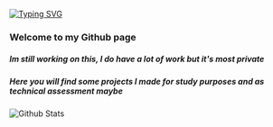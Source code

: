 [![Typing SVG](https://readme-typing-svg.herokuapp.com?font=Fira+Code&weight=500&pause=1000&color=F7ED4E&random=false&width=435&lines=Hey%2C+I'm+Neliton+Mateus+%F0%9F%98%8E+%F0%9F%91%8D)](https://git.io/typing-svg)

<h3>Welcome to my Github page</h3>
<h5>Im still working on this, I do have a lot of work but it's most private</h5>
<h5>Here you will find some projects I made for study purposes and as technical assessment maybe</h5>

![Github Stats](https://github-readme-stats.vercel.app/api/top-langs/?theme=calm_pink&layout=donut&username=mtweus&show_icons=true)

